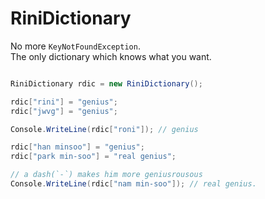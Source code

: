 RiniDictionary
====

No more `KeyNotFoundException`.<br>
The only dictionary which knows what you want.

```cs

RiniDictionary rdic = new RiniDictionary();

rdic["rini"] = "genius";
rdic["jwvg"] = "genius";

Console.WriteLine(rdic["roni"]); // genius
```

```cs
rdic["han minsoo"] = "genius";
rdic["park min-soo"] = "real genius";

// a dash(`-`) makes him more geniusrousous
Console.WriteLine(rdic["nam min-soo"]); // real genius. 
```
